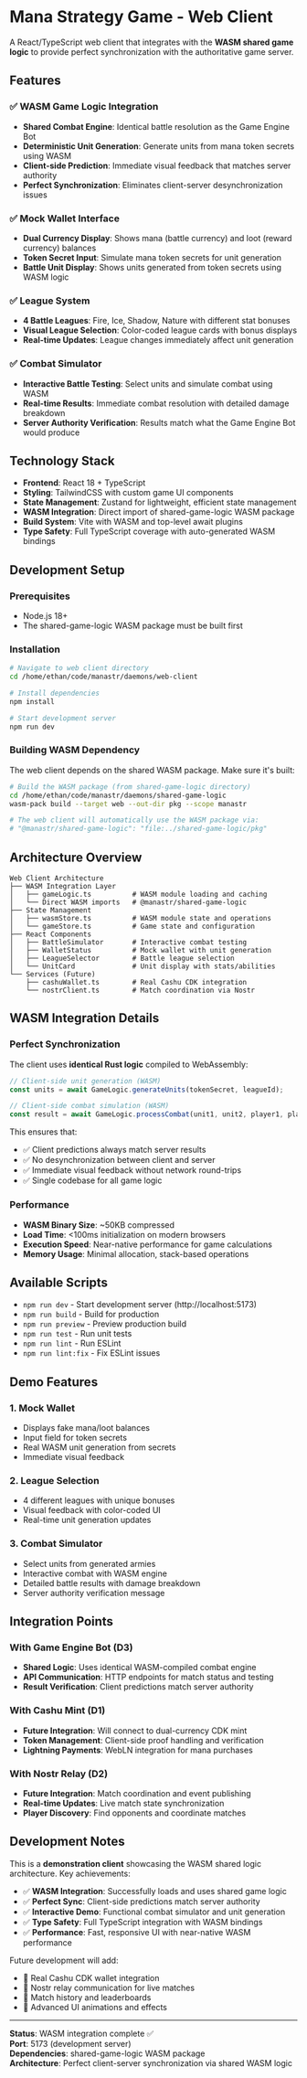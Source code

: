 # Mana Strategy Game - Web Client

A React/TypeScript web client that integrates with the **WASM shared game logic** to provide perfect synchronization with the authoritative game server.

## Features

### ✅ WASM Game Logic Integration
- **Shared Combat Engine**: Identical battle resolution as the Game Engine Bot
- **Deterministic Unit Generation**: Generate units from mana token secrets using WASM
- **Client-side Prediction**: Immediate visual feedback that matches server authority
- **Perfect Synchronization**: Eliminates client-server desynchronization issues

### ✅ Mock Wallet Interface
- **Dual Currency Display**: Shows mana (battle currency) and loot (reward currency) balances
- **Token Secret Input**: Simulate mana token secrets for unit generation
- **Battle Unit Display**: Shows units generated from token secrets using WASM logic

### ✅ League System
- **4 Battle Leagues**: Fire, Ice, Shadow, Nature with different stat bonuses
- **Visual League Selection**: Color-coded league cards with bonus displays
- **Real-time Updates**: League changes immediately affect unit generation

### ✅ Combat Simulator
- **Interactive Battle Testing**: Select units and simulate combat using WASM
- **Real-time Results**: Immediate combat resolution with detailed damage breakdown
- **Server Authority Verification**: Results match what the Game Engine Bot would produce

## Technology Stack

- **Frontend**: React 18 + TypeScript
- **Styling**: TailwindCSS with custom game UI components
- **State Management**: Zustand for lightweight, efficient state management
- **WASM Integration**: Direct import of shared-game-logic WASM package
- **Build System**: Vite with WASM and top-level await plugins
- **Type Safety**: Full TypeScript coverage with auto-generated WASM bindings

## Development Setup

### Prerequisites
- Node.js 18+ 
- The shared-game-logic WASM package must be built first

### Installation
```bash
# Navigate to web client directory
cd /home/ethan/code/manastr/daemons/web-client

# Install dependencies
npm install

# Start development server
npm run dev
```

### Building WASM Dependency
The web client depends on the shared WASM package. Make sure it's built:

```bash
# Build the WASM package (from shared-game-logic directory)
cd /home/ethan/code/manastr/daemons/shared-game-logic
wasm-pack build --target web --out-dir pkg --scope manastr

# The web client will automatically use the WASM package via:
# "@manastr/shared-game-logic": "file:../shared-game-logic/pkg"
```

## Architecture Overview

```
Web Client Architecture
├── WASM Integration Layer
│   ├── gameLogic.ts          # WASM module loading and caching
│   └── Direct WASM imports   # @manastr/shared-game-logic
├── State Management
│   ├── wasmStore.ts          # WASM module state and operations
│   └── gameStore.ts          # Game state and configuration  
├── React Components
│   ├── BattleSimulator       # Interactive combat testing
│   ├── WalletStatus          # Mock wallet with unit generation
│   ├── LeagueSelector        # Battle league selection
│   └── UnitCard              # Unit display with stats/abilities
└── Services (Future)
    ├── cashuWallet.ts        # Real Cashu CDK integration
    └── nostrClient.ts        # Match coordination via Nostr
```

## WASM Integration Details

### Perfect Synchronization
The client uses **identical Rust logic** compiled to WebAssembly:

```typescript
// Client-side unit generation (WASM)
const units = await GameLogic.generateUnits(tokenSecret, leagueId);

// Client-side combat simulation (WASM)  
const result = await GameLogic.processCombat(unit1, unit2, player1, player2);
```

This ensures that:
- ✅ Client predictions always match server results
- ✅ No desynchronization between client and server
- ✅ Immediate visual feedback without network round-trips
- ✅ Single codebase for all game logic

### Performance
- **WASM Binary Size**: ~50KB compressed
- **Load Time**: <100ms initialization on modern browsers
- **Execution Speed**: Near-native performance for game calculations
- **Memory Usage**: Minimal allocation, stack-based operations

## Available Scripts

- `npm run dev` - Start development server (http://localhost:5173)
- `npm run build` - Build for production
- `npm run preview` - Preview production build
- `npm run test` - Run unit tests
- `npm run lint` - Run ESLint
- `npm run lint:fix` - Fix ESLint issues

## Demo Features

### 1. Mock Wallet
- Displays fake mana/loot balances
- Input field for token secrets
- Real WASM unit generation from secrets
- Immediate visual feedback

### 2. League Selection
- 4 different leagues with unique bonuses
- Visual feedback with color-coded UI
- Real-time unit generation updates

### 3. Combat Simulator
- Select units from generated armies
- Interactive combat with WASM engine
- Detailed battle results with damage breakdown
- Server authority verification message

## Integration Points

### With Game Engine Bot (D3)
- **Shared Logic**: Uses identical WASM-compiled combat engine
- **API Communication**: HTTP endpoints for match status and testing
- **Result Verification**: Client predictions match server authority

### With Cashu Mint (D1) 
- **Future Integration**: Will connect to dual-currency CDK mint
- **Token Management**: Client-side proof handling and verification
- **Lightning Payments**: WebLN integration for mana purchases

### With Nostr Relay (D2)
- **Future Integration**: Match coordination and event publishing
- **Real-time Updates**: Live match state synchronization
- **Player Discovery**: Find opponents and coordinate matches

## Development Notes

This is a **demonstration client** showcasing the WASM shared logic architecture. Key achievements:

- ✅ **WASM Integration**: Successfully loads and uses shared game logic
- ✅ **Perfect Sync**: Client-side predictions match server authority
- ✅ **Interactive Demo**: Functional combat simulator and unit generation
- ✅ **Type Safety**: Full TypeScript integration with WASM bindings
- ✅ **Performance**: Fast, responsive UI with near-native WASM performance

Future development will add:
- 🔄 Real Cashu CDK wallet integration
- 🔄 Nostr relay communication for live matches
- 🔄 Match history and leaderboards
- 🔄 Advanced UI animations and effects

---

**Status**: WASM integration complete ✅  
**Port**: 5173 (development server)  
**Dependencies**: shared-game-logic WASM package  
**Architecture**: Perfect client-server synchronization via shared WASM logic